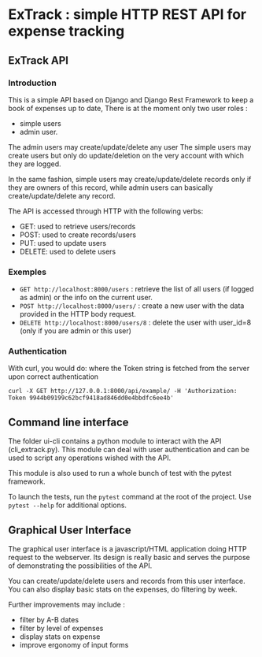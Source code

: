 # ExTrack : simple HTTP REST API for expense tracking

## ExTrack API

### Introduction
This is a simple API  based on Django and Django Rest Framework to keep a book of expenses up to date,
There is at the moment only two user roles : 

* simple users 
* admin user.

The admin users may create/update/delete any user
The simple users may create users but only do update/deletion on the very account with which they are logged.

In the same fashion, simple users may create/update/delete records only if they are owners of this record, while
admin users can basically create/update/delete any record.

The API is accessed through HTTP with the following verbs:

* GET: used to retrieve users/records
* POST: used to create records/users
* PUT: used to update users
* DELETE: used to delete users

### Exemples

* `GET http://localhost:8000/users` :  retrieve the list of all users (if logged as admin) or the info on the current user.
* `POST http://localhost:8000/users/` : create a new user with the data provided in the HTTP body request.
* `DELETE http://localhost:8000/users/8` : delete the user with user_id=8 (only if you are admin or this user)

### Authentication
With curl, you would do:
where the Token string is fetched from the server upon correct authentication

`curl -X GET http://127.0.0.1:8000/api/example/ -H 'Authorization: Token 9944b09199c62bcf9418ad846dd0e4bbdfc6ee4b'`

## Command line interface

The folder ui-cli contains a python module to interact with the API (cli_extrack.py). This module
can deal with user authentication and can be used to script any operations wished with the API.

This module is also used to run a whole bunch of test with the pytest framework.

To launch the tests, run the `pytest` command at the root of the project. Use `pytest --help`
for additional options.


## Graphical User Interface

The graphical user interface is a javascript/HTML application doing HTTP request to the webserver.
Its design is really basic and serves the purpose of demonstrating the possibilities of the API.

You can create/update/delete users and records from this user interface.
You can also display basic stats on the expenses, do filtering by week.

Further improvements may include :
* filter by A-B dates
* filter by level of expenses
* display stats on expense
* improve ergonomy of input forms











